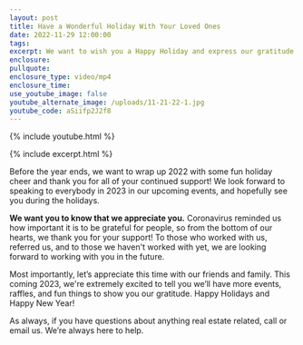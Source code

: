 ```yaml
---
layout: post
title: Have a Wonderful Holiday With Your Loved Ones
date: 2022-11-29 12:00:00
tags:
excerpt: We want to wish you a Happy Holiday and express our gratitude!
enclosure:
pullquote:
enclosure_type: video/mp4
enclosure_time:
use_youtube_image: false
youtube_alternate_image: /uploads/11-21-22-1.jpg
youtube_code: aSiifp2J2f8
---
```

{% include youtube.html %}

{% include excerpt.html %}

Before the year ends, we want to wrap up 2022 with some fun holiday cheer and thank you for all of your continued support\! We look forward to speaking to everybody in 2023 in our upcoming events, and hopefully see you during the holidays.

**We want you to know that we appreciate you.** Coronavirus reminded us how important it is to be grateful for people, so from the bottom of our hearts, we thank you for your support\! To those who worked with us, referred us, and to those we haven't worked with yet, we are looking forward to working with you in the future.&nbsp;

Most importantly, let’s appreciate this time with our friends and family. This coming 2023, we're extremely excited to tell you we’ll have more events, raffles, and fun things to show you our gratitude. Happy Holidays and Happy New Year\!

As always, if you have questions about anything real estate related, call or email us. We’re always here to help.